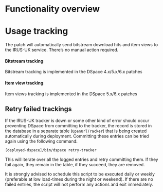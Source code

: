 # Functionality overview

# Usage tracking
The patch will automatically send bitstream download hits and item views to the IRUS-UK service. There’s no manual action required.
#### Bitstream tracking

Bitstream tracking is implemented in the DSpace 4.x/5.x/6.x patches

#### Item view tracking

Item views tracking is implemented in the DSpace 5.x/6.x patches

## Retry failed trackings

If the IRUS-UK tracker is down or some other kind of error should occur preventing DSpace from committing to the tracker, the record is stored in the database in a separate table (`OpenUrlTracker`) that is being created automatically during deployment. Committing these entries can be tried again using the following command.

```bash
[deployed-dspace]/bin/dspace retry-tracker
```

This will iterate over all the logged entries and retry committing them. If they fail again, they remain in the table, if they succeed, they are removed.

It is strongly advised to schedule this script to be executed daily or weekly (preferable at low load-times during the night or weekend). If there are no failed entries, the script will not perform any actions and exit immediately.
